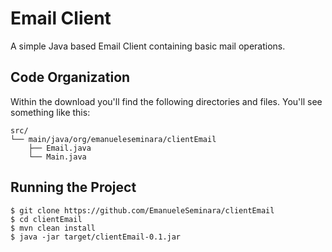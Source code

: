 # Email Client

A simple Java based Email Client containing basic mail operations.


## Code Organization

Within the download you'll find the following directories and files. You'll see something like this:

```
src/
└── main/java/org/emanueleseminara/clientEmail
    ├── Email.java
    └── Main.java
```


## Running the Project

```
$ git clone https://github.com/EmanueleSeminara/clientEmail
$ cd clientEmail
$ mvn clean install
$ java -jar target/clientEmail-0.1.jar
```